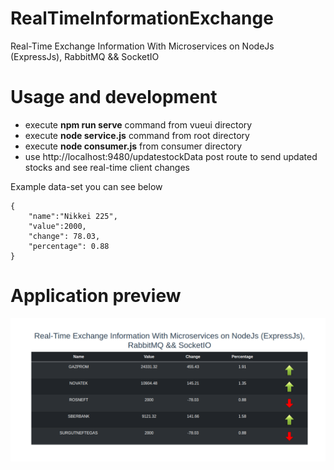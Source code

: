 # RealTimeInformationExchange
Real-Time Exchange Information With Microservices on NodeJs (ExpressJs), RabbitMQ &amp;&amp; SocketIO


# Usage and development

- execute **npm run serve** command from vueui directory
- execute **node service.js** command from root directory
- execute **node consumer.js** from consumer directory
- use http://localhost:9480/updatestockData post route to send updated stocks and see real-time client changes  

Example data-set you can see below

```
{
    "name":"Nikkei 225",
    "value":2000,
    "change": 78.03,
    "percentage": 0.88
}
```

# Application preview

![alt text](https://github.com/Paklosha/RealTimeInformationExchange/blob/main/vueui/src/assets/images/Screenshot%20from%202021-07-11%2014-01-58.png)


